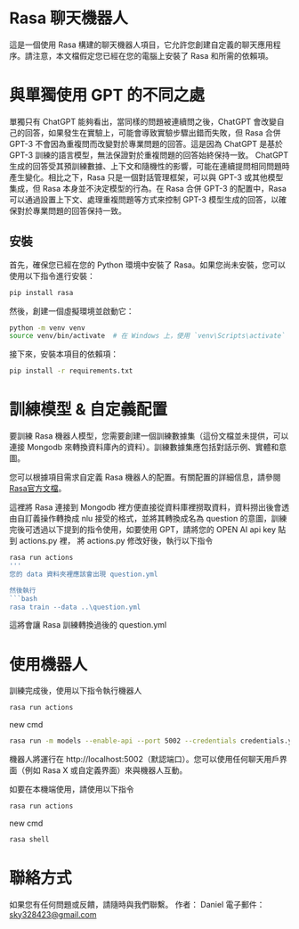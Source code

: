 # Rasa 聊天機器人

這是一個使用 Rasa 構建的聊天機器人項目，它允許您創建自定義的聊天應用程序。請注意，本文檔假定您已經在您的電腦上安裝了 Rasa 和所需的依賴項。


# 與單獨使用 GPT 的不同之處
單獨只有 ChatGPT 能夠看出，當同樣的問題被連續問之後，ChatGPT 會改變自己的回答，如果發生在實驗上，可能會導致實驗步驟出錯而失敗，但 Rasa 合併 GPT-3 不會因為重複問而改變對於專業問題的回答。這是因為 ChatGPT 是基於 GPT-3 訓練的語言模型，無法保證對於重複問題的回答始終保持一致。 ChatGPT 生成的回答受其預訓練數據、上下文和隨機性的影響，可能在連續提問相同問題時產生變化。相比之下，Rasa 只是一個對話管理框架，可以與 GPT-3 或其他模型集成，但 Rasa 本身並不決定模型的行為。在 Rasa 合併 GPT-3 的配置中，Rasa 可以通過設置上下文、處理重複問題等方式來控制 GPT-3 模型生成的回答，以確保對於專業問題的回答保持一致。

## 安裝

首先，確保您已經在您的 Python 環境中安裝了 Rasa。如果您尚未安裝，您可以使用以下指令進行安裝：

```bash
pip install rasa
```

然後，創建一個虛擬環境並啟動它：

```bash
python -m venv venv
source venv/bin/activate  # 在 Windows 上，使用 `venv\Scripts\activate`
```

接下來，安裝本項目的依賴項：
```bash
pip install -r requirements.txt
```

# 訓練模型 & 自定義配置
要訓練 Rasa 機器人模型，您需要創建一個訓練數據集（這份文檔並未提供，可以連接 Mongodb 來轉換資料庫內的資料）。訓練數據集應包括對話示例、實體和意圖。

您可以根據項目需求自定義 Rasa 機器人的配置。有關配置的詳細信息，請參閱 [Rasa官方文檔](https://rasa.com/docs/rasa/)。

這裡將 Rasa 連接到 Mongodb 裡方便直接從資料庫裡撈取資料，資料撈出後會透由自訂義操作轉換成 nlu 接受的格式，並將其轉換成名為 question 的意圖，訓練完後可透過以下提到的指令使用，如要使用 GPT，請將您的 OPEN AI api key  貼到 actions.py 裡，
將 actions.py 修改好後，執行以下指令

```bash
rasa run actions
'''
您的 data 資料夾裡應該會出現 question.yml

然後執行
```bash
rasa train --data ..\question.yml
```
這將會讓 Rasa 訓練轉換過後的 question.yml 


# 使用機器人
訓練完成後，使用以下指令執行機器人
```bash
rasa run actions
```
new cmd
```bash
rasa run -m models --enable-api --port 5002 --credentials credentials.yml
```

機器人將運行在 http://localhost:5002（默認端口）。您可以使用任何聊天用戶界面（例如 Rasa X 或自定義界面）來與機器人互動。

如要在本機端使用，請使用以下指令
```bash
rasa run actions
```
new cmd
```bash
rasa shell
```

# 聯絡方式
如果您有任何問題或反饋，請隨時與我們聯繫。
作者： Daniel
電子郵件：sky328423@gmail.com
